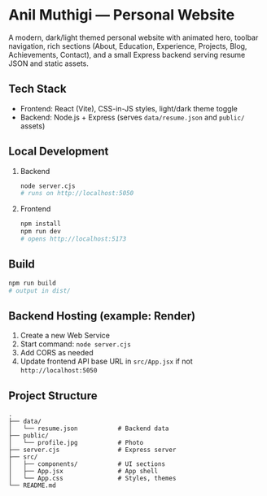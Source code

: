 # Anil Muthigi — Personal Website

A modern, dark/light themed personal website with animated hero, toolbar navigation, rich sections (About, Education, Experience, Projects, Blog, Achievements, Contact), and a small Express backend serving resume JSON and static assets.

## Tech Stack
- Frontend: React (Vite), CSS-in-JS styles, light/dark theme toggle
- Backend: Node.js + Express (serves `data/resume.json` and `public/` assets)

## Local Development
1. Backend
   ```bash
   node server.cjs
   # runs on http://localhost:5050
   ```
2. Frontend
   ```bash
   npm install
   npm run dev
   # opens http://localhost:5173
   ```

## Build
```bash
npm run build
# output in dist/
```

## Backend Hosting (example: Render)
1. Create a new Web Service
2. Start command: `node server.cjs`
3. Add CORS as needed
4. Update frontend API base URL in `src/App.jsx` if not `http://localhost:5050`

## Project Structure
```
.
├── data/
│   └── resume.json           # Backend data
├── public/
│   └── profile.jpg           # Photo
├── server.cjs                # Express server
├── src/
│   ├── components/           # UI sections
│   ├── App.jsx               # App shell
│   └── App.css               # Styles, themes
└── README.md
```
